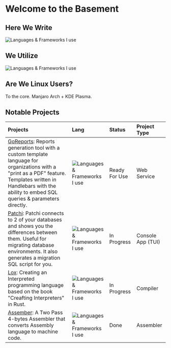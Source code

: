 # Welcome to the Basement

## Here We Write

![Languages & Frameworks I use](https://skillicons.dev/icons?i=cpp,rust,go,js,ts)

## We Utilize

![Languages & Frameworks I use](https://skillicons.dev/icons?i=nodejs,react,next,tailwind,mui,prisma,graphql,docker,aws,linux,git,mysql,postgres)

## Are We Linux Users?
To the core. Manjaro Arch + KDE Plasma.

## Notable Projects

|Projects|Lang|Status|Project Type|
|:---|:---|:---|:---|
|[GoReports](https://github.com/okira-e/goreports): Reports generation tool with a custom template language for organizations with a "print as a PDF" feature. Templates written in Handlebars with the ability to embed SQL queries & parameters directly.|![Languages & Frameworks I use](https://skillicons.dev/icons?i=go)|Ready For Use|Web Service|
[Patchi](https://github.com/okira-e/patchi): Patchi connects to 2 of your databases and shows you the differences between them. Useful for migrating database environments. It also generates a migration SQL script for you.|![Languages & Frameworks I use](https://skillicons.dev/icons?i=go)|In Progress|Console App (TUI)|
[Lox](https://github.com/okira-e/lox-rs): Creating an Interpreted programming language based on the book "Creafting Interpreters" in Rust.|![Languages & Frameworks I use](https://skillicons.dev/icons?i=rust)|In Progress|Compiler|
[Assember](https://github.com/okira-e/two-pass-sicxe-assembler): A Two Pass 4-bytes Assembler that converts Assembly language to machine code.|![Languages & Frameworks I use](https://skillicons.dev/icons?i=go)|Done|Assembler|
